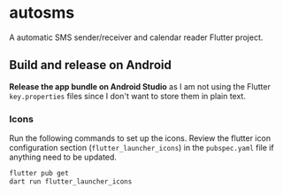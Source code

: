 # autosms

A automatic SMS sender/receiver and calendar reader Flutter project.

## Build and release on Android

**Release the app bundle on Android Studio** as I am not using the Flutter `key.properties` files since I don't want to store them in plain text.

### Icons

Run the following commands to set up the icons. Review the flutter icon configuration section (`flutter_launcher_icons`) in the `pubspec.yaml` file if anything need to be updated.

```cmd
flutter pub get
dart run flutter_launcher_icons
```
